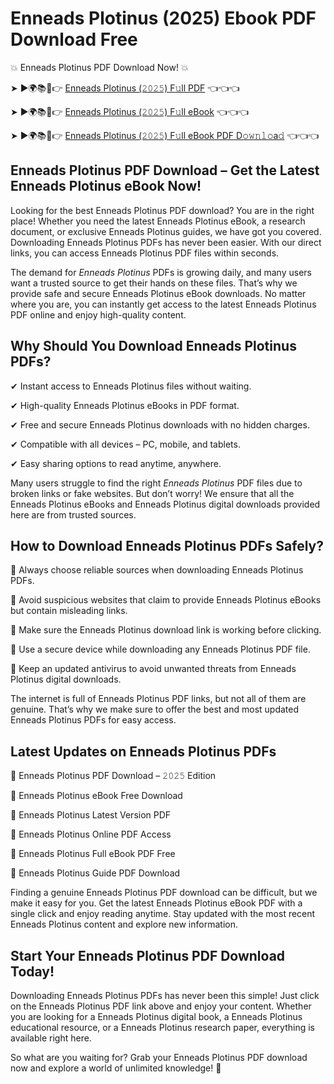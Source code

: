 # Enneads Plotinus (2025) Ebook PDF Download Free

💥 Enneads Plotinus PDF Download Now! 💥

➤ ►🌍📚📱👉 [Enneads Plotinus (𝟸𝟶𝟸𝟻) F𝚞ll PDF](https://getpdf.xyz/enneads-plotinus) 👈👈👈


➤ ►🌍📚📱👉 [Enneads Plotinus (𝟸𝟶𝟸𝟻) F𝚞ll eBook](https://getpdf.xyz/enneads-plotinus) 👈👈👈


➤ ►🌍📚📱👉 [Enneads Plotinus (𝟸𝟶𝟸𝟻) F𝚞ll eBook PDF D𝚘𝚠𝚗𝚕𝚘a𝚍](https://getpdf.xyz/enneads-plotinus) 👈👈👈


## Enneads Plotinus PDF Download – Get the Latest Enneads Plotinus eBook Now!

Looking for the best Enneads Plotinus PDF download? You are in the right place! Whether you need the latest Enneads Plotinus eBook, a research document, or exclusive Enneads Plotinus guides, we have got you covered. Downloading Enneads Plotinus PDFs has never been easier. With our direct links, you can access Enneads Plotinus PDF files within seconds.

The demand for *Enneads Plotinus* PDFs is growing daily, and many users want a trusted source to get their hands on these files. That’s why we provide safe and secure Enneads Plotinus eBook downloads. No matter where you are, you can instantly get access to the latest Enneads Plotinus PDF online and enjoy high-quality content.

## Why Should You Download Enneads Plotinus PDFs?

✔ Instant access to Enneads Plotinus files without waiting.

✔ High-quality Enneads Plotinus eBooks in PDF format.

✔ Free and secure Enneads Plotinus downloads with no hidden charges.

✔ Compatible with all devices – PC, mobile, and tablets.

✔ Easy sharing options to read anytime, anywhere.

Many users struggle to find the right *Enneads Plotinus* PDF files due to broken links or fake websites. But don’t worry! We ensure that all the Enneads Plotinus eBooks and Enneads Plotinus digital downloads provided here are from trusted sources.

## How to Download Enneads Plotinus PDFs Safely?

📌 Always choose reliable sources when downloading Enneads Plotinus PDFs.

📌 Avoid suspicious websites that claim to provide Enneads Plotinus eBooks but contain misleading links.

📌 Make sure the Enneads Plotinus download link is working before clicking.

📌 Use a secure device while downloading any Enneads Plotinus PDF file.

📌 Keep an updated antivirus to avoid unwanted threats from Enneads Plotinus digital downloads.

The internet is full of Enneads Plotinus PDF links, but not all of them are genuine. That’s why we make sure to offer the best and most updated Enneads Plotinus PDFs for easy access.

## Latest Updates on Enneads Plotinus PDFs

🔹 Enneads Plotinus PDF Download – 𝟸𝟶𝟸𝟻 Edition

🔹 Enneads Plotinus eBook Free Download

🔹 Enneads Plotinus Latest Version PDF

🔹 Enneads Plotinus Online PDF Access

🔹 Enneads Plotinus Full eBook PDF Free

🔹 Enneads Plotinus Guide PDF Download

Finding a genuine Enneads Plotinus PDF download can be difficult, but we make it easy for you. Get the latest Enneads Plotinus eBook PDF with a single click and enjoy reading anytime. Stay updated with the most recent Enneads Plotinus content and explore new information.

## Start Your Enneads Plotinus PDF Download Today!

Downloading Enneads Plotinus PDFs has never been this simple! Just click on the Enneads Plotinus PDF link above and enjoy your content. Whether you are looking for a Enneads Plotinus digital book, a Enneads Plotinus educational resource, or a Enneads Plotinus research paper, everything is available right here.

So what are you waiting for? Grab your Enneads Plotinus PDF download now and explore a world of unlimited knowledge! 🚀